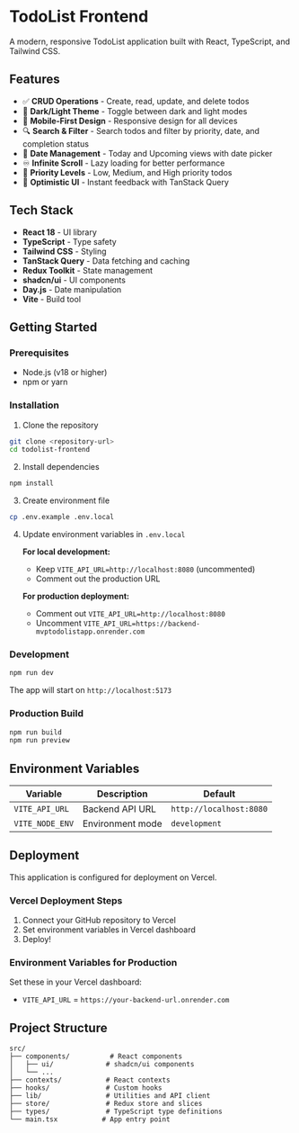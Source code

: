 # TodoList Frontend

A modern, responsive TodoList application built with React, TypeScript, and Tailwind CSS.

## Features

- ✅ **CRUD Operations** - Create, read, update, and delete todos
- 🎨 **Dark/Light Theme** - Toggle between dark and light modes
- 📱 **Mobile-First Design** - Responsive design for all devices
- 🔍 **Search & Filter** - Search todos and filter by priority, date, and completion status
- 📅 **Date Management** - Today and Upcoming views with date picker
- ♾️ **Infinite Scroll** - Lazy loading for better performance
- 🎯 **Priority Levels** - Low, Medium, and High priority todos
- 🚀 **Optimistic UI** - Instant feedback with TanStack Query

## Tech Stack

- **React 18** - UI library
- **TypeScript** - Type safety
- **Tailwind CSS** - Styling
- **TanStack Query** - Data fetching and caching
- **Redux Toolkit** - State management
- **shadcn/ui** - UI components
- **Day.js** - Date manipulation
- **Vite** - Build tool

## Getting Started

### Prerequisites

- Node.js (v18 or higher)
- npm or yarn

### Installation

1. Clone the repository

```bash
git clone <repository-url>
cd todolist-frontend
```

2. Install dependencies

```bash
npm install
```

3. Create environment file

```bash
cp .env.example .env.local
```

4. Update environment variables in `.env.local`

   **For local development:**

   - Keep `VITE_API_URL=http://localhost:8080` (uncommented)
   - Comment out the production URL

   **For production deployment:**

   - Comment out `VITE_API_URL=http://localhost:8080`
   - Uncomment `VITE_API_URL=https://backend-mvptodolistapp.onrender.com`

### Development

```bash
npm run dev
```

The app will start on `http://localhost:5173`

### Production Build

```bash
npm run build
npm run preview
```

## Environment Variables

| Variable        | Description      | Default                 |
| --------------- | ---------------- | ----------------------- |
| `VITE_API_URL`  | Backend API URL  | `http://localhost:8080` |
| `VITE_NODE_ENV` | Environment mode | `development`           |

## Deployment

This application is configured for deployment on Vercel.

### Vercel Deployment Steps

1. Connect your GitHub repository to Vercel
2. Set environment variables in Vercel dashboard
3. Deploy!

### Environment Variables for Production

Set these in your Vercel dashboard:

- `VITE_API_URL` = `https://your-backend-url.onrender.com`

## Project Structure

```
src/
├── components/          # React components
│   ├── ui/             # shadcn/ui components
│   └── ...
├── contexts/           # React contexts
├── hooks/              # Custom hooks
├── lib/                # Utilities and API client
├── store/              # Redux store and slices
├── types/              # TypeScript type definitions
└── main.tsx           # App entry point
```
